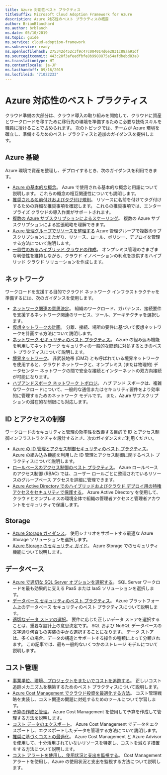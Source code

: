 ```yaml
---
title: Azure 対応性ベスト プラクティス
titleSuffix: Microsoft Cloud Adoption Framework for Azure
description: Azure 対応性のベスト プラクティスの概要
author: BrianBlanchard
ms.author: brblanch
ms.date: 05/10/2019
ms.topic: guide
ms.service: cloud-adoption-framework
ms.subservice: ready
ms.openlocfilehash: 275342d452c3f9c47c004014d6e2831c88aa91df
ms.sourcegitcommit: 443c28f3afeedfbfe8b9980875a54afdbebd83a8
ms.translationtype: HT
ms.contentlocale: ja-JP
ms.lasthandoff: 09/16/2019
ms.locfileid: "71022233"
---
```

# <a name="best-practices-for-azure-readiness"></a>Azure 対応性のベスト プラクティス

クラウド準備の大部分は、クラウド導入の取り組みを開始して、クラウドに資産とワークロードを移すために移行先の環境を準備するために必要な技術スキルを職員に授けることで占められます。 次のトピックでは、チームが Azure 環境を確立し、準備するためのベスト プラクティスと追加のガイダンスを提供します。

## <a name="azure-fundamentals"></a>Azure 基礎

Azure 環境で資産を整理し、デプロイするとき、次のガイダンスを利用できます。

- [Azure の基本的な概念](../considerations/fundamental-concepts.md)。 Azure で使用される基本的な概念と用語について説明します。 これらの概念の相互関連性についても説明します。
- [推奨される名前付けおよびタグ付け規則](../considerations/naming-and-tagging.md)。 リソースに名前を付けてタグ付けするための詳細な推奨事項を確認します。 これらの推奨事項では、エンタープライズ クラウドの導入作業がサポートされます。
- [複数の Azure サブスクリプションによるスケーリング](../considerations/scaling-subscriptions.md)。 複数の Azure サブスクリプションによる拡張戦略を理解できます。
- [Azure 管理グループでリソースを整理する](https://docs.microsoft.com/azure/governance/management-groups/?toc=https://docs.microsoft.com/azure/cloud-adoption-framework/toc.json&bc=https://docs.microsoft.com/azure/cloud-adoption-framework/bread/toc.json) Azure 管理グループで複数のサブスクリプションにまたがり、リソース、ロール、ポリシー、デプロイを管理する方法について説明します。
- [一貫性のあるハイブリッド クラウドの作成](../../infrastructure/misc/hybrid-consistency.md)。 オンプレミス管理のさまざまな利便性を維持しながら、クラウド イノベーションの利点を提供するハイブリッド クラウド ソリューションを作成します。

## <a name="networking"></a>ネットワーク

ワークロードを支援する目的でクラウド ネットワーク インフラストラクチャを準備するには、次のガイダンスを使用します。

- [ネットワーク関連の意思決定](../considerations/network-decisions.md)。 組織のワークロード、ガバナンス、接続要件を支援するネットワーク関連のサービス、ツール、アーキテクチャを選択します。
- [仮想ネットワークの計画](https://docs.microsoft.com/azure/virtual-network/virtual-network-vnet-plan-design-arm?toc=https://docs.microsoft.com/azure/cloud-adoption-framework/toc.json&bc=https://docs.microsoft.com/azure/cloud-adoption-framework/bread/toc.json)。 分離、接続、場所の要件に基づいて仮想ネットワークを計画する方法について説明します。
- [ネットワーク セキュリティのベスト プラクティス](https://docs.microsoft.com/azure/security/azure-security-network-security-best-practices?toc=https://docs.microsoft.com/azure/cloud-adoption-framework/toc.json&bc=https://docs.microsoft.com/azure/cloud-adoption-framework/bread/toc.json)。 Azure の組み込み機能を利用してネットワーク セキュリティの一般的な問題に対処するときのベスト プラクティスについて説明します。
- [境界ネットワーク](./perimeter-networks.md)。 非武装地帯 (DMZ) とも呼ばれている境界ネットワークを使用すると、クラウド ネットワークと、オンプレミス (または物理的) データセンター ネットワークの間で安全な接続とインターネットの双方向接続が可能になります。
- [ハブアンドスポーク ネットワーク トポロジ](./hub-spoke-network-topology.md)。 ハブ アンド スポークは、複雑なワークロードについて、一般的な通信またはセキュリティ要件をより効率的に管理するためのネットワーク モデルです。 また、Azure サブスクリプションの潜在的な制限にも対応します。

## <a name="identity-and-access-control"></a>ID とアクセスの制御

ワークロードのセキュリティと管理の効率性を改善する目的で ID とアクセス制御インフラストラクチャを設計するとき、次のガイダンスをご利用ください。

- [Azure の ID 管理とアクセス制御セキュリティのベスト プラクティス](https://docs.microsoft.com/azure/security/azure-security-identity-management-best-practices?toc=https://docs.microsoft.com/azure/cloud-adoption-framework/toc.json&bc=https://docs.microsoft.com/azure/cloud-adoption-framework/bread/toc.json)。 Azure の組み込み機能を利用した ID 管理とアクセス制御に関するベスト プラクティスについて説明します。
- [ロールベースのアクセス制御のベスト プラクティス](./roles.md)。 Azure ロールベースのアクセス制御 (RBAC) では、ユーザー ロールごとに整理されているリソースのグループベース アクセスを詳細に管理できます。
- [Azure Active Directory でのハイブリッドおよびクラウド デプロイ用の特権アクセスをセキュリティで保護する](https://docs.microsoft.com/azure/active-directory/users-groups-roles/directory-admin-roles-secure?toc=https://docs.microsoft.com/azure/cloud-adoption-framework/toc.json&bc=https://docs.microsoft.com/azure/cloud-adoption-framework/bread/toc.json)。 Azure Active Directory を使用して、クラウドとオンプレミスの環境全体で組織の管理者アクセスと管理者アカウントをセキュリティで保護します。

## <a name="storage"></a>Storage

- [Azure Storage ガイダンス](../considerations/storage-guidance.md)。 使用シナリオをサポートする最適な Azure Storage ソリューションを選択します。
- [Azure Storage のセキュリティ ガイド](https://docs.microsoft.com/azure/storage/common/storage-security-guide?toc=https://docs.microsoft.com/azure/cloud-adoption-framework/toc.json&bc=https://docs.microsoft.com/azure/cloud-adoption-framework/bread/toc.json)。 Azure Storage でのセキュリティ機能について説明します。

## <a name="databases"></a>データベース

- [Azure で適切な SQL Server オプションを選択する](https://docs.microsoft.com/azure/sql-database/sql-database-paas-vs-sql-server-iaas?toc=https://docs.microsoft.com/azure/cloud-adoption-framework/toc.json&bc=https://docs.microsoft.com/azure/cloud-adoption-framework/bread/toc.json)。 SQL Server ワークロードを最も効果的に支える PaaS または IaaS ソリューションを選択します。
- [データベース セキュリティのベスト プラクティス](https://docs.microsoft.com/azure/security/azure-database-security-best-practices?toc=https://docs.microsoft.com/azure/cloud-adoption-framework/toc.json&bc=https://docs.microsoft.com/azure/cloud-adoption-framework/bread/toc.json)。 Azure プラットフォーム上のデータベース セキュリティのベスト プラクティスについて説明します。
- [適切なデータ ストアの選択](https://docs.microsoft.com/azure/architecture/guide/technology-choices/data-store-overview)。 要件に応じた正しいデータ ストアを選択することは、重要な設計上の意思決定です。 SQL および NoSQL データベースの文字通り何百もの実装の中から選択することになります。 データ ストアは、多くの場合、データの構造とサポートする操作の種類によって分類されます。 この記事では、最も一般的ないくつかのストレージ モデルについて説明します。

## <a name="cost-management"></a>コスト管理

- [事業単位、環境、プロジェクトをまたいでコストを追跡する](./track-costs.md)。 正しいコスト追跡メカニズムを構築するためのベスト プラクティスについて説明します。
- [Azure Cost Management でクラウド投資を最適化する方法](https://docs.microsoft.com/azure/cost-management/cost-mgt-best-practices?toc=https://docs.microsoft.com/azure/cloud-adoption-framework/toc.json&bc=https://docs.microsoft.com/azure/cloud-adoption-framework/bread/toc.json)。 コスト管理戦略を実装し、コスト関連の問題に対処するためのツールについて学習します。
- [予算の作成と管理](https://docs.microsoft.com/azure/cost-management/tutorial-acm-create-budgets?toc=https://docs.microsoft.com/azure/cloud-adoption-framework/toc.json&bc=https://docs.microsoft.com/azure/cloud-adoption-framework/bread/toc.json)。 Azure Cost Management を使用して予算を作成して管理する方法を説明します。
- [コスト データのエクスポート](https://docs.microsoft.com/azure/cost-management/tutorial-export-acm-data?toc=https://docs.microsoft.com/azure/cloud-adoption-framework/toc.json&bc=https://docs.microsoft.com/azure/cloud-adoption-framework/bread/toc.json)。 Azure Cost Management でデータをエクスポートし、エクスポートしたデータを管理する方法について説明します。
- [推奨に基づくコストの最適化](https://docs.microsoft.com/azure/cost-management/tutorial-acm-opt-recommendations?toc=https://docs.microsoft.com/azure/cloud-adoption-framework/toc.json&bc=https://docs.microsoft.com/azure/cloud-adoption-framework/bread/toc.json)。 Azure Cost Management と Azure Advisor を使用して、十分活用されていないリソースを特定し、コストを減らす措置をする方法について説明します。
- [コスト アラートを使用し、使用状況と支出を監視する](https://docs.microsoft.com/azure/cost-management/cost-mgt-alerts-monitor-usage-spending?toc=https://docs.microsoft.com/azure/cloud-adoption-framework/toc.json&bc=https://docs.microsoft.com/azure/cloud-adoption-framework/bread/toc.json)。 Cost Management アラートを使用し、Azure の使用状況と支出を監視する方法について説明します。
